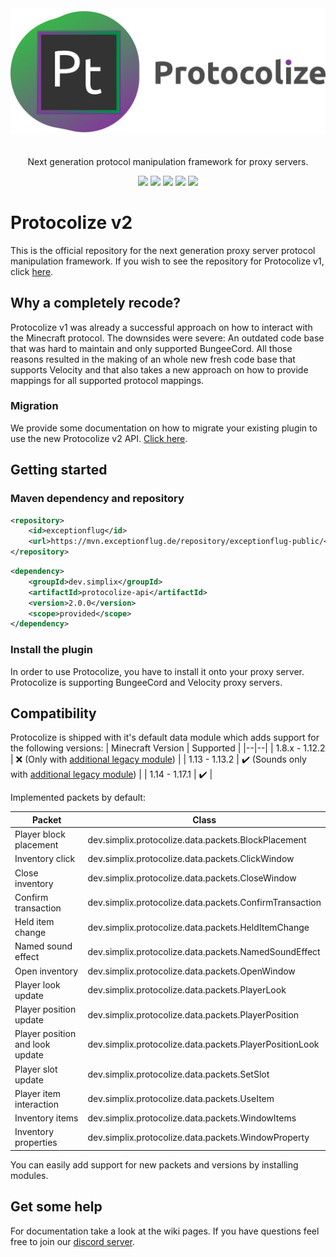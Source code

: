 
<div align=center>
    <img src="./protocolize-logo.webp" width="512">
    <br/><br/>
    <p>Next generation protocol manipulation framework for proxy servers.</p>
    <a href="http://ci.exceptionflug.de/job/Protocolize2/"><img src="http://ci.exceptionflug.de/buildStatus/icon?job=Protocolize2"></a>
    <a href="https://github.com/Exceptionflug/Protocolize/releases"><img src="https://img.shields.io/github/downloads/Exceptionflug/Protocolize/total?color=GREEN&label=Downloads"></a>
    <a href="https://discord.simplixsoft.com/"><img src="https://img.shields.io/discord/752533664696369204?label=Discord"></a>
    <img src="https://img.shields.io/github/license/Exceptionflug/Protocolize"></a>
    <a href="https://twitter.com/Exceptionflug"><img src="https://img.shields.io/twitter/follow/Exceptionflug?label=Twitter&style=social"></a>
</div>

# Protocolize v2
This is the official repository for the next generation proxy server protocol manipulation framework. If you wish to see the repository for Protocolize v1, click [here](https://github.com/Exceptionflug/protocolize).

## Why a completely recode?
Protocolize v1 was already a successful approach on how to interact with the Minecraft protocol. The downsides were severe: An outdated code base that was hard to maintain and only supported BungeeCord. All those reasons resulted in the making of an whole new fresh code base that supports Velocity and that also takes a new approach on how to provide mappings for all supported protocol mappings.

### Migration
We provide some documentation on how to migrate your existing plugin to use the new Protocolize v2 API. [Click here](https://github.com/Exceptionflug/protocolize/wiki/Migrating-from-Protocolize-v1).

## Getting started
### Maven dependency and repository
```xml
<repository>
    <id>exceptionflug</id>
    <url>https://mvn.exceptionflug.de/repository/exceptionflug-public/</url>
</repository>
```
```xml
<dependency>
    <groupId>dev.simplix</groupId>
    <artifactId>protocolize-api</artifactId>
    <version>2.0.0</version>
    <scope>provided</scope>
</dependency>
```
### Install the plugin
In order to use Protocolize, you have to install it onto your proxy server. Protocolize is supporting BungeeCord and Velocity proxy servers.

## Compatibility
Protocolize is shipped with it's default data module which adds support for the following versions:
| Minecraft Version | Supported |
|--|--|
| 1.8.x - 1.12.2 | ❌ (Only with [additional legacy module](https://ci.exceptionflug.de/job/Protocolize-Legacy-Data/)) |
| 1.13 - 1.13.2 | ✔️ (Sounds only with [additional legacy module](https://ci.exceptionflug.de/job/Protocolize-Legacy-Data/)) |
| 1.14 - 1.17.1 | ✔️ |

Implemented packets by default:

| Packet | Class |
|--|--|
| Player block placement | dev.simplix.protocolize.data.packets.BlockPlacement |
| Inventory click | dev.simplix.protocolize.data.packets.ClickWindow |
| Close inventory | dev.simplix.protocolize.data.packets.CloseWindow |
| Confirm transaction | dev.simplix.protocolize.data.packets.ConfirmTransaction |
| Held item change | dev.simplix.protocolize.data.packets.HeldItemChange |
| Named sound effect | dev.simplix.protocolize.data.packets.NamedSoundEffect |
| Open inventory | dev.simplix.protocolize.data.packets.OpenWindow |
| Player look update | dev.simplix.protocolize.data.packets.PlayerLook |
| Player position update | dev.simplix.protocolize.data.packets.PlayerPosition |
| Player position and look update | dev.simplix.protocolize.data.packets.PlayerPositionLook |
| Player slot update | dev.simplix.protocolize.data.packets.SetSlot |
| Player item interaction | dev.simplix.protocolize.data.packets.UseItem |
| Inventory items | dev.simplix.protocolize.data.packets.WindowItems |
| Inventory properties | dev.simplix.protocolize.data.packets.WindowProperty |

You can easily add support for new packets and versions by installing modules.

## Get some help
For documentation take a look at the wiki pages.
If you have questions feel free to join our [discord server](https://discord.simplixsoft.com/).
